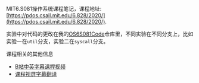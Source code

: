 MIT6.S081操作系统课程笔记，课程地址: [https://pdos.csail.mit.edu/6.828/2020/](https://pdos.csail.mit.edu/6.828/2020/).

实验中对代码的更改在我的[OS6S081Code](https://github.com/EricJeffrey/OS6S081Code)仓库里，不同实验在不同分支上，比如实验一在`util`分支，实验二在`syscall`分支。

课程相关的其他信息
- [B站中英字幕课程视频](https://www.bilibili.com/video/BV19k4y1C7kA)
- [课程视屏字幕翻译](https://github.com/huihongxiao/MIT6.S081)
